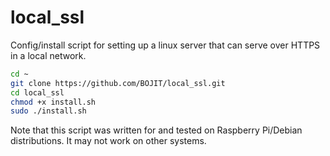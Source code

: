 # local_ssl
Config/install script for setting up a linux server that can serve over HTTPS in a local network.

```bash
cd ~
git clone https://github.com/BOJIT/local_ssl.git
cd local_ssl
chmod +x install.sh
sudo ./install.sh
```

Note that this script was written for and tested on Raspberry Pi/Debian distributions.
It may not work on other systems.
